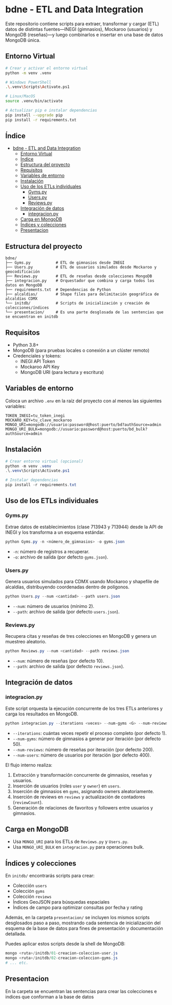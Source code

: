 # bdne - ETL and Data Integration

Este repositorio contiene scripts para extraer, transformar y cargar (ETL) datos de distintas fuentes—INEGI (gimnasios), Mockaroo (usuarios) y MongoDB (reseñas)—y luego combinarlos e insertar en una base de datos MongoDB única.

## Entorno Virtual
```bash
# Crear y activar el entorno virtual
python -m venv .venv

# Windows PowerShell
.\.venv\Scripts\Activate.ps1

# Linux/MacOS
source .venv/bin/activate

# Actualizar pip e instalar dependencias
pip install --upgrade pip
pip install -r requirements.txt
```

## Índice

- [bdne - ETL and Data Integration](#bdne---etl-and-data-integration)
  - [Entorno Virtual](#entorno-virtual)
  - [Índice](#índice)
  - [Estructura del proyecto](#estructura-del-proyecto)
  - [Requisitos](#requisitos)
  - [Variables de entorno](#variables-de-entorno)
  - [Instalación](#instalación)
  - [Uso de los ETLs individuales](#uso-de-los-etls-individuales)
    - [Gyms.py](#gymspy)
    - [Users.py](#userspy)
    - [Reviews.py](#reviewspy)
  - [Integración de datos](#integración-de-datos)
    - [integracion.py](#integracionpy)
  - [Carga en MongoDB](#carga-en-mongodb)
  - [Índices y colecciones](#índices-y-colecciones)
  - [Presentacion](#presentacion)

## Estructura del proyecto

```
bdne/
├── Gyms.py           # ETL de gimnasios desde INEGI
├── Users.py          # ETL de usuarios simulados desde Mockaroo y geocodificación
├── Reviews.py        # ETL de reseñas desde colecciones MongoDB
├── integracion.py    # Orquestador que combina y carga todos los datos en MongoDB
├── requirements.txt  # Dependencias de Python
├── alcaldias/        # Shape files para delimitación geográfica de alcaldías CDMX
└── initdb/           # Scripts de inicialización y creación de colecciones/índices
└── presentacion/     # Es una parte desglosada de las sentencias que se encuentran en initdb
```

## Requisitos

- Python 3.8+
- MongoDB (para pruebas locales o conexión a un clúster remoto)
- Credenciales y tokens:
  - INEGI API Token
  - Mockaroo API Key
  - MongoDB URI (para lectura y escritura)

## Variables de entorno

Coloca un archivo `.env` en la raíz del proyecto con al menos las siguientes variables:

```dotenv
TOKEN_INEGI=tu_token_inegi
MOCKARO_KEY=tu_clave_mockaroo
MONGO_URI=mongodb://usuario:password@host:puerto/bd?authSource=admin
MONGO_URI_BULK=mongodb://usuario:password@host:puerto/bd_bulk?authSource=admin
```

## Instalación

```powershell
# Crear entorno virtual (opcional)
python -m venv .venv
.\.venv\Scripts\Activate.ps1

# Instalar dependencias
pip install -r requirements.txt
```

## Uso de los ETLs individuales

### Gyms.py

Extrae datos de establecimientos (clase 713943 y 713944) desde la API de INEGI y los transforma a un esquema estándar.

```powershell
python Gyms.py -n <número_de_gimnasios> -o gyms.json
```

- `-n`: número de registros a recuperar.
- `-o`: archivo de salida (por defecto `gyms.json`).

### Users.py

Genera usuarios simulados para CDMX usando Mockaroo y shapefile de alcaldías, distribuyendo coordenadas dentro de polígonos.

```powershell
python Users.py --num <cantidad> --path users.json
```

- `--num`: número de usuarios (mínimo 2).
- `--path`: archivo de salida (por defecto `users.json`).

### Reviews.py

Recupera citas y reseñas de tres colecciones en MongoDB y genera un muestreo aleatorio.

```powershell
python Reviews.py --num <cantidad> --path reviews.json
```

- `--num`: número de reseñas (por defecto 10).
- `--path`: archivo de salida (por defecto `reviews.json`).

## Integración de datos

### integracion.py

Este script orquesta la ejecución concurrente de los tres ETLs anteriores y carga los resultados en MongoDB.

```powershell
python integracion.py --iterations <veces> --num-gyms <G> --num-reviews <R> --num-users <U>
```

- `--iterations`: cuántas veces repetir el proceso completo (por defecto 1).
- `--num-gyms`: número de gimnasios a generar por iteración (por defecto 50).
- `--num-reviews`: número de reseñas por iteración (por defecto 200).
- `--num-users`: número de usuarios por iteración (por defecto 400).

El flujo interno realiza:
1. Extracción y transformación concurrente de gimnasios, reseñas y usuarios.
2. Inserción de usuarios (roles `user` y `owner`) en `users`.
3. Inserción de gimnasios en `gyms`, asignando owners aleatoriamente.
4. Inserción de reviews en `reviews` y actualización de contadores (`reviewCount`).
5. Generación de relaciones de favoritos y followers entre usuarios y gimnasios.

## Carga en MongoDB

- Usa `MONGO_URI` para los ETLs de `Reviews.py` y `Users.py`.
- Usa `MONGO_URI_BULK` en `integracion.py` para operaciones bulk.

## Índices y colecciones

En `initdb/` encontrarás scripts para crear:

- Colección `users`
- Colección `gyms`
- Colección `reviews`
- Índices GeoJSON para búsquedas espaciales
- Índices de campo para optimizar consultas por fecha y rating

Además, en la carpeta `presentacion/` se incluyen los mismos scripts desglosados paso a paso, mostrando cada sentencia de inicialización del esquema de la base de datos para fines de presentación y documentación detallada.

Puedes aplicar estos scripts desde la shell de MongoDB:

```powershell
mongo <ruta>/initdb/01-creacion-coleccion-user.js
mongo <ruta>/initdb/02-creacion-coleccion-gyms.js
# ... etc.
```

## Presentacion
En la carpeta se encuentran las sentencias para crear las colecciones e indices que conforman a la base de datos